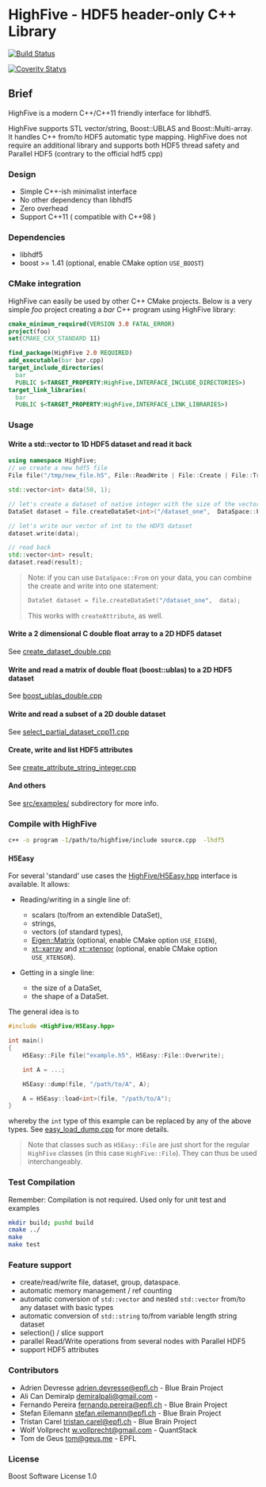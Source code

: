 # HighFive - HDF5 header-only C++ Library

[![Build Status](https://travis-ci.org/BlueBrain/HighFive.svg?branch=master)](https://travis-ci.org/BlueBrain/HighFive)

[![Coverity Statys](https://scan.coverity.com/projects/13635/badge.svg)](https://scan.coverity.com/projects/highfive)

## Brief

HighFive is a modern C++/C++11 friendly interface for libhdf5.

HighFive supports STL vector/string, Boost::UBLAS and Boost::Multi-array. It handles C++ from/to HDF5 automatic type mapping.
HighFive does not require an additional library and supports both HDF5 thread safety and Parallel HDF5 (contrary to the official hdf5 cpp)


### Design

- Simple C++-ish minimalist interface
- No other dependency than libhdf5
- Zero overhead
- Support C++11 ( compatible with C++98 )


### Dependencies

- libhdf5
- boost >= 1.41 (optional, enable CMake option `USE_BOOST`)

### CMake integration

HighFive can easily be used by other C++ CMake projects.
Below is a very simple *foo* project creating a *bar* C++ program
using HighFive library:

```cmake
cmake_minimum_required(VERSION 3.0 FATAL_ERROR)
project(foo)
set(CMAKE_CXX_STANDARD 11)

find_package(HighFive 2.0 REQUIRED)
add_executable(bar bar.cpp)
target_include_directories(
  bar
  PUBLIC $<TARGET_PROPERTY:HighFive,INTERFACE_INCLUDE_DIRECTORIES>)
target_link_libraries(
  bar
  PUBLIC $<TARGET_PROPERTY:HighFive,INTERFACE_LINK_LIBRARIES>)
```

### Usage

#### Write a std::vector<int> to 1D HDF5 dataset and read it back

```c++
using namespace HighFive;
// we create a new hdf5 file
File file("/tmp/new_file.h5", File::ReadWrite | File::Create | File::Truncate);

std::vector<int> data(50, 1);

// let's create a dataset of native integer with the size of the vector 'data'
DataSet dataset = file.createDataSet<int>("/dataset_one",  DataSpace::From(data));

// let's write our vector of int to the HDF5 dataset
dataset.write(data);

// read back
std::vector<int> result;
dataset.read(result);
```

> Note: if you can use `DataSpace::From` on your data, you can combine the create and write into one statement:
> 
> ```c++
> DataSet dataset = file.createDataSet("/dataset_one",  data);
> ```
>
> This works with `createAttribute`, as well.

#### Write a 2 dimensional C double float array to a 2D HDF5 dataset

See [create_dataset_double.cpp](src/examples/create_dataset_double.cpp)

#### Write and read a matrix of double float (boost::ublas) to a 2D HDF5 dataset

See [boost_ublas_double.cpp](src/examples/boost_ublas_double.cpp)

#### Write and read a subset of a 2D double dataset

See [select_partial_dataset_cpp11.cpp](src/examples/select_partial_dataset_cpp11.cpp)

#### Create, write and list HDF5 attributes

See [create_attribute_string_integer.cpp](src/examples/create_attribute_string_integer.cpp)

#### And others

See [src/examples/](src/examples/) subdirectory for more info.

### Compile with HighFive

```bash
c++ -o program -I/path/to/highfive/include source.cpp  -lhdf5
```

#### H5Easy

For several 'standard' use cases the [HighFive/H5Easy.hpp](include/HighFive/H5Easy.hpp) interface is available. It allows:

*   Reading/writing in a single line of:

    -   scalars (to/from an extendible DataSet),
    -   strings,
    -   vectors (of standard types),
    -   [Eigen::Matrix](http://eigen.tuxfamily.org) (optional, enable CMake option `USE_EIGEN`),
    -   [xt::xarray](https://github.com/QuantStack/xtensor) and [xt::xtensor](https://github.com/QuantStack/xtensor)
        (optional, enable CMake option `USE_XTENSOR`).

*   Getting in a single line:

     -   the size of a DataSet,
     -   the shape of a DataSet.

The general idea is to 

```cpp
#include <HighFive/H5Easy.hpp>

int main()
{
    H5Easy::File file("example.h5", H5Easy::File::Overwrite);

    int A = ...;

    H5Easy::dump(file, "/path/to/A", A);

    A = H5Easy::load<int>(file, "/path/to/A");
}
```

whereby the `int` type of this example can be replaced by any of the above types. See [easy_load_dump.cpp](src/examples/easy_load_dump.cpp) for more details.

> Note that classes such as `H5Easy::File` are just short for the regular `HighFive` classes (in this case `HighFive::File`). They can thus be used interchangeably.

### Test Compilation
Remember: Compilation is not required. Used only for unit test and examples

```bash
mkdir build; pushd build
cmake ../
make
make test
```

### Feature support

- create/read/write file,  dataset, group, dataspace.
- automatic memory management / ref counting
- automatic conversion of `std::vector` and nested `std::vector` from/to any dataset with basic types
- automatic conversion of `std::string` to/from variable length string dataset
- selection() / slice support
- parallel Read/Write operations from several nodes with Parallel HDF5
- support HDF5 attributes


### Contributors

- Adrien Devresse <adrien.devresse@epfl.ch> - Blue Brain Project
- Ali Can Demiralp <demiralpali@gmail.com> -
- Fernando Pereira <fernando.pereira@epfl.ch> - Blue Brain Project
- Stefan Eilemann <stefan.eilemann@epfl.ch> - Blue Brain Project
- Tristan Carel <tristan.carel@epfl.ch> - Blue Brain Project
- Wolf Vollprecht <w.vollprecht@gmail.com> - QuantStack
- Tom de Geus <tom@geus.me> - EPFL

### License

Boost Software License 1.0
